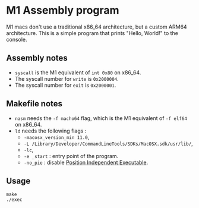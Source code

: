 # M1 Assembly program

M1 macs don't use a traditional x86_64 architecture, but a custom ARM64 architecture. This is a simple program that prints "Hello, World!" to the console.

## Assembly notes

- ```syscall``` is the M1 equivalent of ```int 0x80``` on x86_64.  
- The syscall number for ```write``` is ```0x2000004```.
- The syscall number for ```exit``` is ```0x2000001```.

## Makefile notes

- ```nasm``` needs the ```-f macho64``` flag, which is the M1 equivalent of ```-f elf64``` on x86_64.
- ```ld``` needs the following flags :
  - ```-macosx_version_min 11.0```,
  - ```-L /Library/Developer/CommandLineTools/SDKs/MacOSX.sdk/usr/lib/```,
  - ```-lc```,
  - ```-e _start``` : entry point of the program.
  - ```-no_pie``` : disable [Position Independent Executable]('https://en.wikipedia.org/wiki/Position-independent_code').


## Usage

```
make
./exec
```